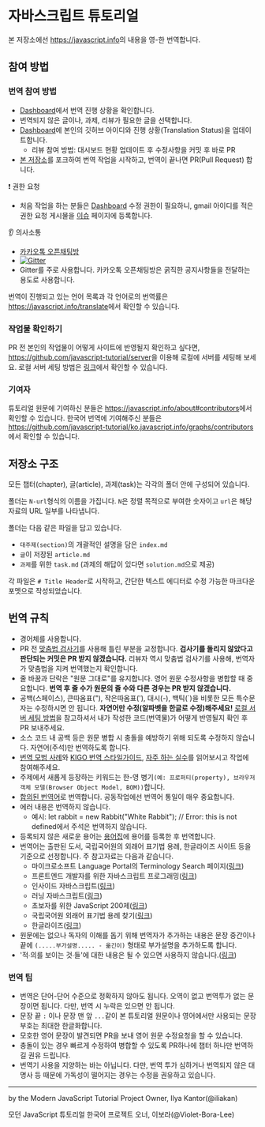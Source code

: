 # 자바스크립트 튜토리얼

본 저장소에선 <https://javascript.info>의 내용을 영-한 번역합니다.

## 참여 방법

### 번역 참여 방법

- [Dashboard](https://docs.google.com/spreadsheets/d/1fYaEI8vz26N3R2VaxrlNnk9fMQ8zIy4RpvjRp4jZd0Q/edit#gid=0)에서 번역 진행 상황을 확인합니다.
- 번역되지 않은 글이나, 과제, 리뷰가 필요한 글을 선택합니다.
- [Dashboard](https://docs.google.com/spreadsheets/d/1fYaEI8vz26N3R2VaxrlNnk9fMQ8zIy4RpvjRp4jZd0Q/edit#gid=0)에 본인의 깃허브 아이디와 진행 상황(Translation Status)을 업데이트합니다.
  - 리뷰 참여 방법: 대시보드 현황 업데이트 후 수정사항을 커밋 후 바로 PR
- [본 저장소](https://github.com/javascript-tutorial/ko.javascript.info)를 포크하여 번역 작업을 시작하고, 번역이 끝나면 PR(Pull Request) 합니다.

:exclamation: 권한 요청
- 처음 작업을 하는 분들은 [Dashboard](https://docs.google.com/spreadsheets/d/1fYaEI8vz26N3R2VaxrlNnk9fMQ8zIy4RpvjRp4jZd0Q/edit#gid=0) 수정 권한이 필요하니, gmail 아이디를 적은 권한 요청 게시물을 [이슈](https://github.com/Violet-Bora-Lee/javascript-tutorial-ko/issues) 페이지에 등록합니다.

👂 의사소통
- [카카오톡 오픈채팅방](https://open.kakao.com/o/gSBnoLab)
- [![Gitter](https://badges.gitter.im/javascript-tutorial/ko.javascript.info.svg)](https://gitter.im/javascript-tutorial/ko.javascript.info?utm_source=badge&utm_medium=badge&utm_campaign=pr-badge)
- Gitter를 주로 사용합니다. 카카오톡 오픈채팅방은 굵직한 공지사항들을 전달하는 용도로 사용합니다. 

번역이 진행되고 있는 언어 목록과 각 언어로의 번역률은 <https://javascript.info/translate>에서 확인할 수 있습니다.

### 작업물 확인하기
PR 전 본인의 작업물이 어떻게 사이트에 반영될지 확인하고 싶다면, <https://github.com/javascript-tutorial/server>을 이용해 로컬에 서버를 세팅해 보세요. 로컬 서버 세팅 방법은 [링크](https://github.com/javascript-tutorial/ko.javascript.info/wiki/%EB%A1%9C%EC%BB%AC-%EC%84%9C%EB%B2%84-%EC%84%B8%ED%8C%85%ED%95%98%EA%B8%B0)에서 확인할 수 있습니다.

### 기여자
튜토리얼 원문에 기여하신 분들은 <https://javascript.info/about#contributors>에서 확인할 수 있습니다. 한국어 번역에 기여해주신 분들은 <https://github.com/javascript-tutorial/ko.javascript.info/graphs/contributors>에서 확인할 수 있습니다.

## 저장소 구조

모든 챕터(chapter), 글(article), 과제(task)는 각각의 폴더 안에 구성되어 있습니다.

폴더는 `N-url`형식의 이름을 가집니다. `N`은 정렬 목적으로 부여한 숫자이고 `url`은 해당 자료의 URL 일부를 나타냅니다.

폴더는 다음 같은 파일을 담고 있습니다.

  - `대주제(section)`의 개괄적인 설명을 담은 `index.md`
  - `글`이 저장된 `article.md`
  - `과제`를 위한 `task.md` (과제의 해답이 있다면 `solution.md`으로 제공)

각 파일은 `# Title Header`로 시작하고, 간단한 텍스트 에디터로 수정 가능한 마크다운 포멧으로 작성되었습니다.

## 번역 규칙

* 경어체를 사용합니다.
* PR 전 [맞춤법 검사기](http://speller.cs.pusan.ac.kr/)를 사용해 틀린 부분을 교정합니다. **검사기를 돌리지 않았다고 판단되는 커밋은 PR 받지 않겠습니다.** 리뷰자 역시 맞춤법 검사기를 사용해, 번역자가 맞춤법을 지켜 번역했는지 확인합니다.
* 줄 바꿈과 단락은 "원문 그대로"를 유지합니다. 영어 원문 수정사항을 병합할 때 중요합니다. **번역 후 줄 수가 원문의 줄 수와 다른 경우는 PR 받지 않겠습니다.**
* 공백(스페이스), 큰따옴표("), 작은따옴표('), 대시(-), 백틱(\`)을 비롯한 모든 특수문자는 수정하시면 안 됩니다. **자연어만 수정(알파벳을 한글로 수정)해주세요!** [로컬 서버 세팅 방법](https://github.com/javascript-tutorial/ko.javascript.info/wiki/%EB%A1%9C%EC%BB%AC-%EC%84%9C%EB%B2%84-%EC%84%B8%ED%8C%85%ED%95%98%EA%B8%B0)을 참고하셔서 내가 작성한 코드(번역물)가 어떻게 반영될지 확인 후 PR 보내주세요.
* 소스 코드 내 공백 등은 원문 병합 시 충돌을 예방하기 위해 되도록 수정하지 않습니다. 자연어(주석)만 번역하도록 합니다.
* [번역 모범 사례](https://github.com/javascript-tutorial/ko.javascript.info/wiki/%EB%B2%88%EC%97%AD-%EB%AA%A8%EB%B2%94-%EC%82%AC%EB%A1%80)와 [KIGO 번역 스타일가이드](https://www.facebook.com/groups/kigostyleguide/permalink/930262127127479/), [자주 하는 실수](https://docs.google.com/spreadsheets/d/1fYaEI8vz26N3R2VaxrlNnk9fMQ8zIy4RpvjRp4jZd0Q/edit#gid=579221672)를 읽어보시고 작업에 참여해주세요.
* 주제에서 새롭게 등장하는 키워드는 한-영 병기`(예: 프로퍼티(property), 브라우저 객체 모델(Browser Object Model, BOM))`합니다.
* [합의된 번역어](https://docs.google.com/spreadsheets/d/1fYaEI8vz26N3R2VaxrlNnk9fMQ8zIy4RpvjRp4jZd0Q/edit#gid=1401860741)로 번역합니다. 공동작업에선 번역어 통일이 매우 중요합니다.
* 에러 내용은 번역하지 않습니다.
  * 예시: let rabbit = new Rabbit("White Rabbit"); // Error: this is not defined에서 주석은 번역하지 않습니다.
* 등록되지 않은 새로운 용어는 [용어집](https://docs.google.com/spreadsheets/u/1/d/1fYaEI8vz26N3R2VaxrlNnk9fMQ8zIy4RpvjRp4jZd0Q/edit#gid=1401860741)에 용어를 등록한 후 번역합니다.
* 번역어는 출판된 도서, 국립국어원의 외래어 표기법 용례, 한글라이즈 사이트 등을 기준으로 선정합니다. 주 참고자료는 다음과 같습니다.
  * 마이크로소프트 Language Portal의 Terminology Search 페이지([링크](https://www.microsoft.com/en-us/language/Search))
  * 프론트엔드 개발자를 위한 자바스크립트 프로그래밍([링크](https://www.kyobobook.co.kr/product/detailViewKor.laf?ejkGb=KOR&mallGb=KOR&barcode=9788966260768&orderClick=LIK&Kc=))
  * 인사이드 자바스크립트([링크](https://www.kyobobook.co.kr/product/detailViewKor.laf?mallGb=KOR&ejkGb=KOR&barcode=9788968480652))
  * 러닝 자바스크립트([링크](https://www.kyobobook.co.kr/product/detailViewKor.laf?mallGb=KOR&ejkGb=KOR&barcode=9788968483387))
  * 초보자를 위한 JavaScript 200제([링크](http://www.yes24.com/Product/Goods/70746749?Acode=101))
  * 국립국어원 외래어 표기법 용례 찾기([링크](http://www.korean.go.kr/front/foreignSpell/foreignSpellList.do?mn_id=96))
  * 한글라이즈([링크](https://hangulize.org/))
* 원문에는 없으나 독자의 이해를 돕기 위해 번역자가 추가하는 내용은 문장 중간이나 끝에 `(.....부가설명..... - 옮긴이)` 형태로 부가설명을 추가하도록 합니다.
* '적∙의를 보이는 것∙들'에 대한 내용은 될 수 있으면 사용하지 않습니다.([링크](https://m.blog.naver.com/ojhnews/220840570533))

### 번역 팁

- 번역은 단어-단어 수준으로 정확하지 않아도 됩니다. 오역이 없고 번역투가 없는 문장이면 됩니다. 다만, 번역 시 누락은 있으면 안 됩니다.
- 문장 끝 `:` 이나 문장 맨 앞 `...`같이 본 튜토리얼 원문이나 영어에서만 사용되는 문장부호는 최대한 한글화합니다.
- 모호한 영어 문장이 발견되면 PR을 보내 영어 원문 수정요청을 할 수 있습니다.
- 충돌이 있는 경우 빠르게 수정하여 병합할 수 있도록 PR하나에 챕터 하나만 번역하길 권유 드립니다.
- 번역기 사용을 지양하는 바는 아닙니다. 다만, 번역 투가 심하거나 번역되지 않은 대명사 등 때문에 가독성이 떨어지는 경우는 수정을 권유하고 있습니다.
---
by the Modern JavaScript Tutorial Project Owner, Ilya Kantor(@iliakan)

모던 JavaScript 튜토리얼 한국어 프로젝트 오너, 이보라(@Violet-Bora-Lee)
